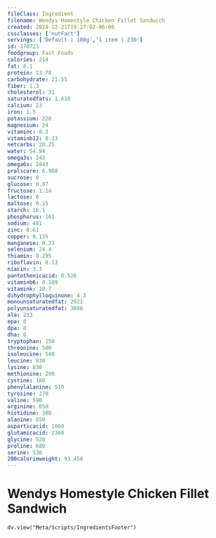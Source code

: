 ```yaml
---
fileClass: Ingredient
filename: Wendys Homestyle Chicken Fillet Sandwich
created: 2024-12-21T19:27:02-06:00
cssclasses: ['nutFact']
servings: ['Default | 100g','1 item | 230']
id: 170723
foodgroup: Fast Foods
calories: 214
fat: 8.1
protein: 13.78
carbohydrate: 21.55
fiber: 1.3
cholesterol: 31
saturatedfats: 1.618
calcium: 23
iron: 1.5
potassium: 228
magnesium: 24
vitaminc: 0.3
vitaminb12: 0.33
netcarbs: 20.25
water: 54.94
omega3s: 243
omega6s: 2843
pralscore: 6.968
sucrose: 0
glucose: 0.87
fructose: 1.14
lactose: 0
maltose: 0.15
starch: 16.1
phosphorus: 161
sodium: 401
zinc: 0.61
copper: 0.135
manganese: 0.23
selenium: 24.4
thiamin: 0.295
riboflavin: 0.13
niacin: 3.3
pantothenicacid: 0.526
vitaminb6: 0.189
vitamink: 10.7
dihydrophylloquinone: 4.3
monounsaturatedfat: 2921
polyunsaturatedfat: 3086
ala: 233
epa: 0
dpa: 0
dha: 0
tryptophan: 150
threonine: 500
isoleucine: 540
leucine: 930
lysine: 830
methionine: 290
cystine: 180
phenylalanine: 510
tyrosine: 270
valine: 590
arginine: 650
histidine: 380
alanine: 650
asparticacid: 1060
glutamicacid: 2360
glycine: 520
proline: 680
serine: 530
200calorieweight: 93.458
---
```


# Wendys Homestyle Chicken Fillet Sandwich

```dataviewjs
dv.view("Meta/Scripts/IngredientsFooter")
```